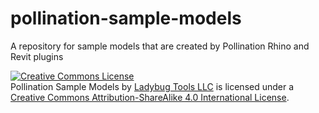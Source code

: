 # pollination-sample-models
A repository for sample models that are created by Pollination Rhino and Revit plugins


<a rel="license" href="http://creativecommons.org/licenses/by-sa/4.0/"><img alt="Creative Commons License" style="border-width:0" src="https://i.creativecommons.org/l/by-sa/4.0/88x31.png" /></a><br /><span xmlns:dct="http://purl.org/dc/terms/" property="dct:title">Pollination Sample Models</span> by <a xmlns:cc="http://creativecommons.org/ns#" href="https://github.com/pollination" property="cc:attributionName" rel="cc:attributionURL">Ladybug Tools LLC</a> is licensed under a <a rel="license" href="http://creativecommons.org/licenses/by-sa/4.0/">Creative Commons Attribution-ShareAlike 4.0 International License</a>.
